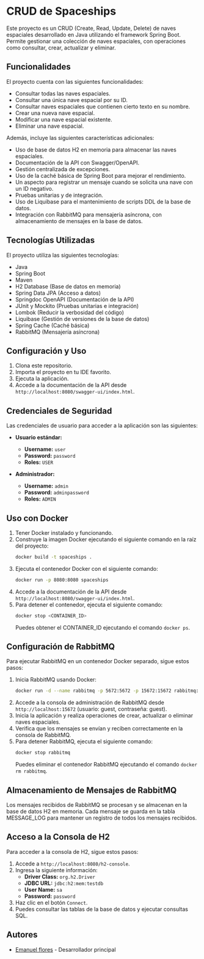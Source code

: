 # CRUD de Spaceships

Este proyecto es un CRUD (Create, Read, Update, Delete) de naves espaciales desarrollado en Java utilizando el framework Spring Boot. Permite gestionar una colección de naves espaciales, con operaciones como consultar, crear, actualizar y eliminar.

## Funcionalidades

El proyecto cuenta con las siguientes funcionalidades:

- Consultar todas las naves espaciales.
- Consultar una única nave espacial por su ID.
- Consultar naves espaciales que contienen cierto texto en su nombre.
- Crear una nueva nave espacial.
- Modificar una nave espacial existente.
- Eliminar una nave espacial.

Además, incluye las siguientes características adicionales:

- Uso de base de datos H2 en memoria para almacenar las naves espaciales.
- Documentación de la API con Swagger/OpenAPI.
- Gestión centralizada de excepciones.
- Uso de la caché básica de Spring Boot para mejorar el rendimiento.
- Un aspecto para registrar un mensaje cuando se solicita una nave con un ID negativo.
- Pruebas unitarias y de integración.
- Uso de Liquibase para el mantenimiento de scripts DDL de la base de datos.
- Integración con RabbitMQ para mensajería asíncrona, con almacenamiento de mensajes en la base de datos.

## Tecnologías Utilizadas

El proyecto utiliza las siguientes tecnologías:

- Java
- Spring Boot
- Maven
- H2 Database (Base de datos en memoria)
- Spring Data JPA (Acceso a datos)
- Springdoc OpenAPI (Documentación de la API)
- JUnit y Mockito (Pruebas unitarias e integración)
- Lombok (Reducir la verbosidad del código)
- Liquibase (Gestión de versiones de la base de datos)
- Spring Cache (Caché básica)
- RabbitMQ (Mensajería asíncrona)

## Configuración y Uso

1. Clona este repositorio.
2. Importa el proyecto en tu IDE favorito.
3. Ejecuta la aplicación.
4. Accede a la documentación de la API desde `http://localhost:8080/swagger-ui/index.html`.

## Credenciales de Seguridad

Las credenciales de usuario para acceder a la aplicación son las siguientes:

- **Usuario estándar:**
   - **Username:** `user`
   - **Password:** `password`
   - **Roles:** `USER`

- **Administrador:**
   - **Username:** `admin`
   - **Password:** `adminpassword`
   - **Roles:** `ADMIN`

## Uso con Docker

1. Tener Docker instalado y funcionando.
2. Construye la imagen Docker ejecutando el siguiente comando en la raíz del proyecto:
   ```bash
   docker build -t spaceships .
    ```
3. Ejecuta el contenedor Docker con el siguiente comando:
    ```bash
    docker run -p 8080:8080 spaceships
    ```
4. Accede a la documentación de la API desde `http://localhost:8080/swagger-ui/index.html`.
5. Para detener el contenedor, ejecuta el siguiente comando:
    ```bash
    docker stop <CONTAINER_ID>
    ```
    Puedes obtener el CONTAINER_ID ejecutando el comando `docker ps`.

## Configuración de RabbitMQ

Para ejecutar RabbitMQ en un contenedor Docker separado, sigue estos pasos:

1. Inicia RabbitMQ usando Docker:
   ```bash
   docker run -d --name rabbitmq -p 5672:5672 -p 15672:15672 rabbitmq:management
    ```
2. Accede a la consola de administración de RabbitMQ desde `http://localhost:15672` (usuario: guest, contraseña: guest).
3. Inicia la aplicación y realiza operaciones de crear, actualizar o eliminar naves espaciales.
4. Verifica que los mensajes se envían y reciben correctamente en la consola de RabbitMQ. 
5. Para detener RabbitMQ, ejecuta el siguiente comando:
    ```bash
    docker stop rabbitmq
    ```
    Puedes eliminar el contenedor RabbitMQ ejecutando el comando `docker rm rabbitmq`.

## Almacenamiento de Mensajes de RabbitMQ

Los mensajes recibidos de RabbitMQ se procesan y se almacenan en la base de datos H2 en memoria. Cada mensaje se guarda en la tabla MESSAGE_LOG para mantener un registro de todos los mensajes recibidos.

## Acceso a la Consola de H2

Para acceder a la consola de H2, sigue estos pasos:

1. Accede a `http://localhost:8080/h2-console`.
2. Ingresa la siguiente información:
   - **Driver Class:** `org.h2.Driver`
   - **JDBC URL:** `jdbc:h2:mem:testdb`
   - **User Name:** `sa`
   - **Password:** `password`
3. Haz clic en el botón `Connect`.
4. Puedes consultar las tablas de la base de datos y ejecutar consultas SQL.

## Autores

- [Emanuel flores](https://github.com/emaflores) - Desarrollador principal


